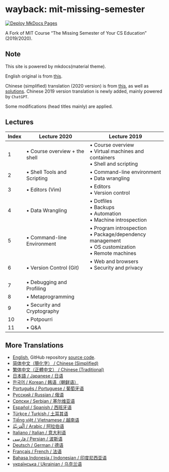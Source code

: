 # wayback: mit-missing-semester

[![Deploy MkDocs Pages](https://github.com/qundao/mit-missing-semester/actions/workflows/pages.yml/badge.svg)](https://github.com/qundao/mit-missing-semester/actions/workflows/pages.yml)

A Fork of MIT Course “The Missing Semester of Your CS Education” (2019/2020).

## Note

This site is powered by mkdocs(material theme).

English original is from [this](https://github.com/missing-semester/missing-semester).

Chinese (simplified) translation (2020 version) is from [this](https://github.com/missing-semester-cn/missing-semester-cn.github.io), as well as [solutions](https://github.com/missing-semester-cn/missing-notes-and-solutions). Chinese 2019 version translation is newly added, mainly powered by `ChatGPT`.

Some modifications (head titles mainly) are applied.

## Lectures

| Index | Lecture 2020                  | Lecture 2019                                                                                                                      |
| ----- | ----------------------------- | --------------------------------------------------------------------------------------------------------------------------------- |
| 1     | &bull; Course overview + the shell | &bull; Course overview <br>&bull; Virtual machines and containers <br>&bull; Shell and scripting <br>                             |
| 2     | &bull; Shell Tools and Scripting   | &bull; Command-line environment <br>&bull; Data wrangling <br>                                                                    |
| 3     | &bull; Editors (Vim)               | &bull; Editors <br>&bull; Version control <br>                                                                                    |
| 4     | &bull; Data Wrangling              | &bull; Dotfiles <br>&bull; Backups <br>&bull; Automation <br>&bull; Machine introspection <br>                                    |
| 5     | &bull; Command-line Environment    | &bull; Program introspection <br>&bull; Package/dependency management <br>&bull; OS customization <br>&bull; Remote machines <br> |
| 6     | &bull; Version Control (Git)       | &bull; Web and browsers <br>&bull; Security and privacy <br> <br>                                                                 |
| 7     | &bull; Debugging and Profiling     | |
| 8     | &bull; Metaprogramming             | |
| 9     | &bull; Security and Cryptography   | |
| 10    | &bull; Potpourri                   | |
| 11    | &bull; Q&A                         | |

## More Translations

- [English](https://missing.csail.mit.edu/), GitHub repository [source code](https://github.com/missing-semester/missing-semester).
- [简体中文（簡化字） / Chinese (Simplified)](https://missing-semester-cn.github.io/)
- [繁体中文（正體中文） / Chinese (Traditional)](https://missing-semester-zh-hant.github.io/)
- [日本語 / Japanese / 日语](https://missing-semester-jp.github.io/)
- [한국어 / Korean / 韩语（朝鲜语）](https://missing-semester-kr.github.io/)
- [Português / Portuguese / 葡萄牙语](https://missing-semester-pt.github.io/)
- [Русский / Russian / 俄语](https://missing-semester-rus.github.io/)
- [Српски / Serbian / 塞尔维亚语](https://netboxify.com/missing-semester/)
- [Español / Spanish / 西班牙语](https://missing-semester-esp.github.io/)
- [Türkçe / Turkish / 土耳其语](https://missing-semester-tr.github.io/)
- [Tiếng việt / Vietnamese / 越南语](https://missing-semester-vn.github.io/)
- [اَلْعَرَبِيَّةُ / Arabic / 阿拉伯语](https://missing-semester-ar.github.io)
- [Italiano / Italian / 意大利语](https://missing-semester-it.github.io)
- [فارسی / Persian / 波斯语](https://missing-semester-fa.github.io)
- [Deutsch / German / 德语](https://missing-semester-de.github.io/)
- [Français / French / 法语](https://missing-semester-fr.github.io)
- [Bahasa Indonesia / Indonesian / 印度尼西亚语](https://missing-semester-id.github.io)
- [українська / Ukrainian / 乌克兰语](https://ua-missing-semester.github.io)
